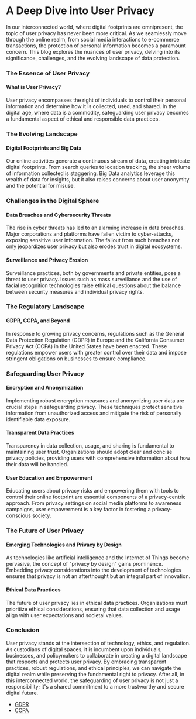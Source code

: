 # A Deep Dive into User Privacy

In our interconnected world, where digital footprints are omnipresent, the topic of user privacy has never been more critical. As we seamlessly move through the online realm, from social media interactions to e-commerce transactions, the protection of personal information becomes a paramount concern. This blog explores the nuances of user privacy, delving into its significance, challenges, and the evolving landscape of data protection.

### The Essence of User Privacy

#### What is User Privacy?

User privacy encompasses the right of individuals to control their personal information and determine how it is collected, used, and shared. In the digital age, where data is a commodity, safeguarding user privacy becomes a fundamental aspect of ethical and responsible data practices.

### The Evolving Landscape

#### Digital Footprints and Big Data

Our online activities generate a continuous stream of data, creating intricate digital footprints. From search queries to location tracking, the sheer volume of information collected is staggering. Big Data analytics leverage this wealth of data for insights, but it also raises concerns about user anonymity and the potential for misuse.

### Challenges in the Digital Sphere

#### Data Breaches and Cybersecurity Threats

The rise in cyber threats has led to an alarming increase in data breaches. Major corporations and platforms have fallen victim to cyber-attacks, exposing sensitive user information. The fallout from such breaches not only jeopardizes user privacy but also erodes trust in digital ecosystems.

#### Surveillance and Privacy Erosion

Surveillance practices, both by governments and private entities, pose a threat to user privacy. Issues such as mass surveillance and the use of facial recognition technologies raise ethical questions about the balance between security measures and individual privacy rights.

### The Regulatory Landscape

#### GDPR, CCPA, and Beyond

In response to growing privacy concerns, regulations such as the General Data Protection Regulation (GDPR) in Europe and the California Consumer Privacy Act (CCPA) in the United States have been enacted. These regulations empower users with greater control over their data and impose stringent obligations on businesses to ensure compliance.

### Safeguarding User Privacy

#### Encryption and Anonymization

Implementing robust encryption measures and anonymizing user data are crucial steps in safeguarding privacy. These techniques protect sensitive information from unauthorized access and mitigate the risk of personally identifiable data exposure.

#### Transparent Data Practices

Transparency in data collection, usage, and sharing is fundamental to maintaining user trust. Organizations should adopt clear and concise privacy policies, providing users with comprehensive information about how their data will be handled.

#### User Education and Empowerment

Educating users about privacy risks and empowering them with tools to control their online footprint are essential components of a privacy-centric approach. From privacy settings on social media platforms to awareness campaigns, user empowerment is a key factor in fostering a privacy-conscious society.

### The Future of User Privacy

#### Emerging Technologies and Privacy by Design

As technologies like artificial intelligence and the Internet of Things become pervasive, the concept of "privacy by design" gains prominence. Embedding privacy considerations into the development of technologies ensures that privacy is not an afterthought but an integral part of innovation.

#### Ethical Data Practices

The future of user privacy lies in ethical data practices. Organizations must prioritize ethical considerations, ensuring that data collection and usage align with user expectations and societal values.

### Conclusion

User privacy stands at the intersection of technology, ethics, and regulation. As custodians of digital spaces, it is incumbent upon individuals, businesses, and policymakers to collaborate in creating a digital landscape that respects and protects user privacy. By embracing transparent practices, robust regulations, and ethical principles, we can navigate the digital realm while preserving the fundamental right to privacy. After all, in this interconnected world, the safeguarding of user privacy is not just a responsibility; it's a shared commitment to a more trustworthy and secure digital future.

* [GDPR](https://gdpr-info.eu/)
* [CCPA](https://oag.ca.gov/privacy/ccpa)
